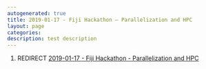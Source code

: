 ```yaml
---
autogenerated: true
title: 2019-01-17 - Fiji Hackathon – Parallelization and HPC
layout: page
categories: 
description: test description
---
```


1.  REDIRECT [2019-01-17 - Fiji Hackathon - Parallelization and HPC](2019-01-17_-_Fiji_Hackathon_-_Parallelization_and_HPC)
